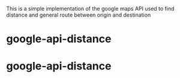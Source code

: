 This is a simple implementation of the google maps API used to find distance and general route between origin and destination
# google-api-distance
# google-api-distance
